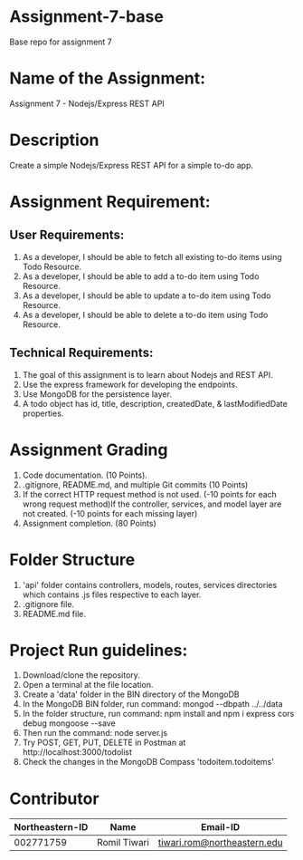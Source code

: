 # Assignment-7-base

Base repo for assignment 7

# Name of the Assignment:

Assignment 7 - Nodejs/Express REST API

# Description

Create a simple Nodejs/Express REST API for a simple to-do app.
 
# Assignment Requirement:

## User Requirements:

1. As a developer, I should be able to fetch all existing to-do items using Todo Resource.
2. As a developer, I should be able to add a to-do item using Todo Resource.
3. As a developer, I should be able to update a to-do item using Todo Resource.
4. As a developer, I should be able to delete a to-do item using Todo Resource. 

## Technical Requirements:

1. The goal of this assignment is to learn about Nodejs and REST API.
2. Use the express framework for developing the endpoints.
3. Use MongoDB for the persistence layer.
4. A todo object has id, title, description, createdDate, & lastModifiedDate properties.

# Assignment Grading

1. Code documentation. (10 Points).
2. .gitignore, README.md, and multiple Git commits (10 Points)
3. If the correct HTTP request method is not used. (-10 points for each wrong request method)If the controller, services, and model layer are not created. (-10 points for each missing layer)
4. Assignment completion. (80 Points)

# Folder Structure

1. 'api' folder contains controllers, models, routes, services directories which contains .js files respective to each layer.
2. .gitignore file.
3. README.md file.

# Project Run guidelines:

1. Download/clone the repository.
2. Open a terminal at the file location.
3. Create a 'data' folder in the BIN directory of the MongoDB
4. In the MongoDB BIN folder, run command: mongod --dbpath ../../data
5. In the folder structure, run command: npm install and npm i express cors debug mongoose --save
6. Then run the command: node server.js
7. Try POST, GET, PUT, DELETE in Postman at http://localhost:3000/todolist
8. Check the changes in the MongoDB Compass 'todoitem.todoitems'

# Contributor

| Northeastern-ID | Name | Email-ID 
| --- | --- | --- 
|002771759 | Romil Tiwari | tiwari.rom@northeastern.edu
